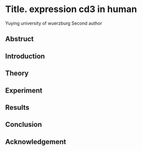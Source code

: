 # Title. expression cd3 in human
Yuying university of wuerzburg
Second author 
## Abstruct

## Introduction

## Theory

## Experiment


## Results

## Conclusion

## Acknowledgement
